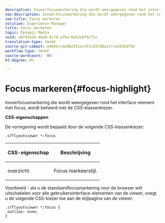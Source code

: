 ```yaml
---
description: Invoerfocusmarkering die wordt weergegeven rond het interface-element met focus, wordt beheerd met de CSS-klassenkiezer.
seo-description: Invoerfocusmarkering die wordt weergegeven rond het interface-element met focus, wordt beheerd met de CSS-klassenkiezer.
seo-title: Focus markeren
solution: Experience Manager
title: Focus markeren
topic: Dynamic Media
uuid: ab7d3a24-46a9-4c74-a7ba-6e53ebf4cf1c
translation-type: tm+mt
source-git-commit: e4695cc4e882351ec3f2c55fd8a3cfca455bd79d
workflow-type: tm+mt
source-wordcount: '96'
ht-degree: 0%

---
```



# Focus markeren{#focus-highlight}

Invoerfocusmarkering die wordt weergegeven rond het interface-element met focus, wordt beheerd met de CSS-klassenkiezer.

<!--<a id="section_061E550C1C1D4DB2BD663A898895B38C"></a>-->

**CSS-eigenschappen**

De vormgeving wordt bepaald door de volgende CSS-klassenkiezer:

```
.s7flyoutviewer *:focus
```

<table id="table_94EE3F5BBE4547C0B4943471CEE7EDE4"> 
 <thead> 
  <tr> 
   <th colname="col1" class="entry"> <p> CSS-eigenschap </p> </th> 
   <th colname="col2" class="entry"> <p>Beschrijving </p> </th> 
  </tr> 
 </thead>
 <tbody> 
  <tr> 
   <td colname="col1"> <p> <span class="codeph"> overzicht  </span> </p> </td> 
   <td colname="col2"> <p>Focus markeerstijl. </p> </td> 
  </tr> 
 </tbody> 
</table>

Voorbeeld - als u de standaardfocusmarkering voor de browser wilt uitschakelen voor alle gebruikersinterface-elementen van de viewer, voegt u de volgende CSS-kiezer toe aan de stijlpagina van de viewer:

```
.s7flyoutviewer *:focus { 
 outline: none; 
}
```

